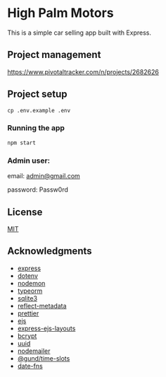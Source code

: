 # High Palm Motors

This is a simple car selling app built with Express.

## Project management

https://www.pivotaltracker.com/n/projects/2682626

## Project setup

```
cp .env.example .env
```

### Running the app

```
npm start
```

### Admin user:
email: admin@gmail.com

password: Passw0rd

## License

[MIT](http://opensource.org/licenses/MIT)

## Acknowledgments

- [express](https://expressjs.com/)
- [dotenv](https://www.npmjs.com/package/dotenv)
- [nodemon](https://www.npmjs.com/package/nodemon)
- [typeorm](https://www.npmjs.com/package/typeorm)
- [sqlite3](https://www.npmjs.com/package/sqlite3)
- [reflect-metadata](https://www.npmjs.com/package/reflect-metadata)
- [prettier](https://www.npmjs.com/package/prettier)
- [ejs](https://www.npmjs.com/package/ejs)
- [express-ejs-layouts](https://www.npmjs.com/package/express-ejs-layouts)
- [bcrypt](https://www.npmjs.com/package/bcrypt)
- [uuid](https://www.npmjs.com/package/uuid)
- [nodemailer](https://www.npmjs.com/package/nodemailer)
- [@gund/time-slots](https://www.npmjs.com/package/@gund/time-slots)
- [date-fns](https://www.npmjs.com/package/date-fns)
